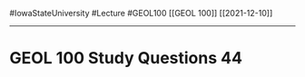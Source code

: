 
#IowaStateUniversity  #Lecture  #GEOL100
[[GEOL 100]] [[2021-12-10]]

---


# GEOL 100 Study Questions 44

